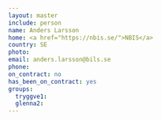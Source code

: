 ```yaml
---
layout: master
include: person
name: Anders Larsson
home: <a href="https://nbis.se/">NBIS</a>
country: SE
photo:
email: anders.larsson@bils.se
phone:
on_contract: no
has_been_on_contract: yes
groups:
  tryggve1:
  glenna2:   
---
```

